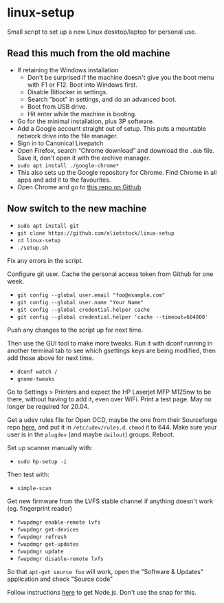 # linux-setup

Small script to set up a new Linux desktop/laptop for personal use.

## Read this much from the old machine

* If retaining the Windows installation
    * Don't be surprised if the machine doesn't give you the boot menu with F1 or F12. Boot into Windows first.
    * Disable Bitlocker in settings.
    * Search "boot" in settings, and do an advanced boot.
    * Boot from USB drive.
    * Hit enter while the machine is booting.
* Go for the minimal installation, plus 3P software.
* Add a Google account straight out of setup. This puts a mountable network drive into the file manager.
* Sign in to Canonical Livepatch
* Open Firefox, search “Chrome download” and download the `.deb` file. Save it, don't open it with the archive manager. 
* `sudo apt install ./google-chrome*`
* This also sets up the Google repository for Chrome. Find Chrome in all apps and add it to the favourites.
* Open Chrome and go to [this repo on Github](https://github.com/eliotstock/linux-setup)

## Now switch to the new machine

* `sudo apt install git`
* `git clone https://github.com/eliotstock/linux-setup`
* `cd linux-setup`
* `./setup.sh`

Fix any errors in the script.

Configure git user. Cache the personal access token from Github for one week.

* `git config --global user.email "foo@example.com"`
* `git config --global user.name "Your Name"`
* `git config --global credential.helper cache`
* `git config --global credential.helper 'cache --timeout=604800'`

Push any changes to the script up for next time.

Then use the GUI tool to make more tweaks. Run it with dconf running in another terminal tab to see which gsettings keys are being modified, then add those above for next time.

* `dconf watch /`
* `gnome-tweaks`

Go to Settings > Printers and expect the HP Laserjet MFP M125nw to be there, without having to add it, even over WiFi. Print a test page. May no longer be required for 20.04.

Get a udev rules file for Open OCD, maybe the one from their Sourceforge repo [here](https://sourceforge.net/p/openocd/code/ci/master/tree/contrib/60-openocd.rules), and put it in `/etc/udev/rules.d`. `chmod` it to 644. Make sure your user is in the `plugdev` (and maybe `dailout`) groups. Reboot.

Set up scanner manually with:

* `sudo hp-setup -i`

Then test with:

* `simple-scan`

Get new firmware from the LVFS stable channel if anything doesn't work (eg. fingerprint reader)

* `fwupdmgr enable-remote lvfs`
* `fwupdmgr get-devices`
* `fwupdmgr refresh`
* `fwupdmgr get-updates`
* `fwupdmgr update`
* `fwupdmgr disable-remote lvfs`

So that `apt-get source foo` will work, open the "Software & Updates" application and check "Source code"

Follow instructions [here](https://github.com/nodesource/distributions/blob/master/README.md#debinstall) to get Node.js. Don't use the snap for this.

